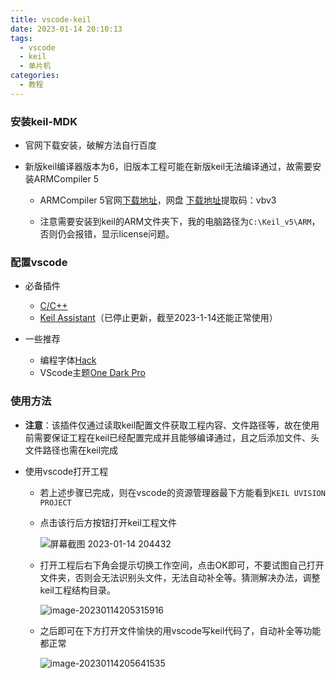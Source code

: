 ```yaml
---
title: vscode-keil
date: 2023-01-14 20:10:13
tags: 
  - vscode
  - keil
  - 单片机
categories: 
  - 教程
---
```


### 安装keil-MDK

- 官网下载安装，破解方法自行百度

- 新版keil编译器版本为6，旧版本工程可能在新版keil无法编译通过，故需要安装ARMCompiler 5

  - ARMCompiler 5官网[下载地址](https://developer.arm.com/downloads/view/ACOMP5)，网盘 [下载地址](https://pan.baidu.com/s/1i1VNFKQ_CJm__A18kUTgVA)提取码：vbv3
    
  - 注意需要安装到keil的ARM文件夹下，我的电脑路径为`C:\Keil_v5\ARM`，否则仍会报错，显示license问题。

### 配置vscode

- 必备插件
  - [C/C++](https://marketplace.visualstudio.com/items?itemName=ms-vscode.cpptools)
  - [Keil Assistant](https://marketplace.visualstudio.com/items?itemName=CL.keil-assistant)（已停止更新，截至2023-1-14还能正常使用）

- 一些推荐
  - 编程字体[Hack](https://sourcefoundry.org/hack/)
  - VScode主题[One Dark Pro](https://marketplace.visualstudio.com/items?itemName=zhuangtongfa.Material-theme)



### 使用方法

- **注意**：该插件仅通过读取keil配置文件获取工程内容、文件路径等，故在使用前需要保证工程在keil已经配置完成并且能够编译通过，且之后添加文件、头文件路径也需在keil完成

- 使用vscode打开工程

  - 若上述步骤已完成，则在vscode的资源管理器最下方能看到`KEIL UVISION PROJECT`

  - 点击该行后方按钮打开keil工程文件

    ![屏幕截图 2023-01-14 204432](https://fastly.jsdelivr.net/gh/vampire610/PicGo/Blog-PIC/20230114204618.png)

  - 打开工程后右下角会提示切换工作空间，点击OK即可，不要试图自己打开文件夹，否则会无法识别头文件，无法自动补全等。猜测解决办法，调整keil工程结构目录。

    ![image-20230114205315916](https://fastly.jsdelivr.net/gh/vampire610/PicGo/Blog-PIC/20230114205341.png)

  - 之后即可在下方打开文件愉快的用vscode写keil代码了，自动补全等功能都正常

    ![image-20230114205641535](https://fastly.jsdelivr.net/gh/vampire610/PicGo/Blog-PIC/20230114205646.png)
